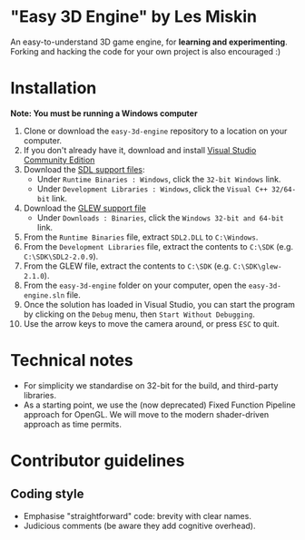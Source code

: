 # "Easy 3D Engine" by Les Miskin
An easy-to-understand 3D game engine, for **learning and experimenting**. Forking and hacking the code for your own project is also encouraged :)

# Installation
**Note: You must be running a Windows computer**
1. Clone or download the `easy-3d-engine` repository to a location on your computer.
2. If you don't already have it, download and install [Visual Studio Community Edition](https://visualstudio.microsoft.com)
3. Download the [SDL support files](https://www.libsdl.org/download-2.0.php):
    - Under `Runtime Binaries : Windows`, click the `32-bit Windows` link.
    - Under `Development Libraries : Windows`, click the `Visual C++ 32/64-bit` link.
4. Download the [GLEW support file](http://glew.sourceforge.net/)
    - Under `Downloads : Binaries`, click the `Windows 32-bit and 64-bit` link.
5. From the `Runtime Binaries` file, extract `SDL2.DLL` to `C:\Windows`.
6. From the `Development Libraries` file, extract the contents to `C:\SDK` (e.g. `C:\SDK\SDL2-2.0.9`).
7. From the GLEW file, extract the contents to `C:\SDK` (e.g. `C:\SDK\glew-2.1.0`).
8. From the `easy-3d-engine` folder on your computer, open the `easy-3d-engine.sln` file.
9. Once the solution has loaded in Visual Studio, you can start the program by clicking on the `Debug` menu, then `Start Without Debugging`.
10. Use the arrow keys to move the camera around, or press `ESC` to quit.

# Technical notes
* For simplicity we standardise on 32-bit for the build, and third-party libraries.
* As a starting point, we use the (now deprecated) Fixed Function Pipeline approach for OpenGL. We will move to the modern shader-driven approach as time permits.

# Contributor guidelines

## Coding style
* Emphasise "straightforward" code: brevity with clear names.
* Judicious comments (be aware they add cognitive overhead).

